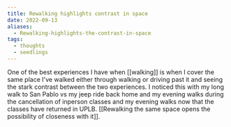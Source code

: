 ```yaml
---
title: Rewalking highlights contrast in space
date: 2022-09-13
aliases:
  - Rewalking-highlights-the-contrast-in-space
tags:
  - thoughts
  - seedlings
---
```

One of the best experiences I have when [[walking]] is when I cover the same place I've walked either through walking or driving past it and seeing the stark contrast between the two experiences. I noticed this with my long walk to San Pablo vs my jeep ride back home and my evening walks during the cancellation of inperson classes and my evening walks now that the classes have returned in UPLB. [[Rewalking the same space opens the possibility of closeness with it]].